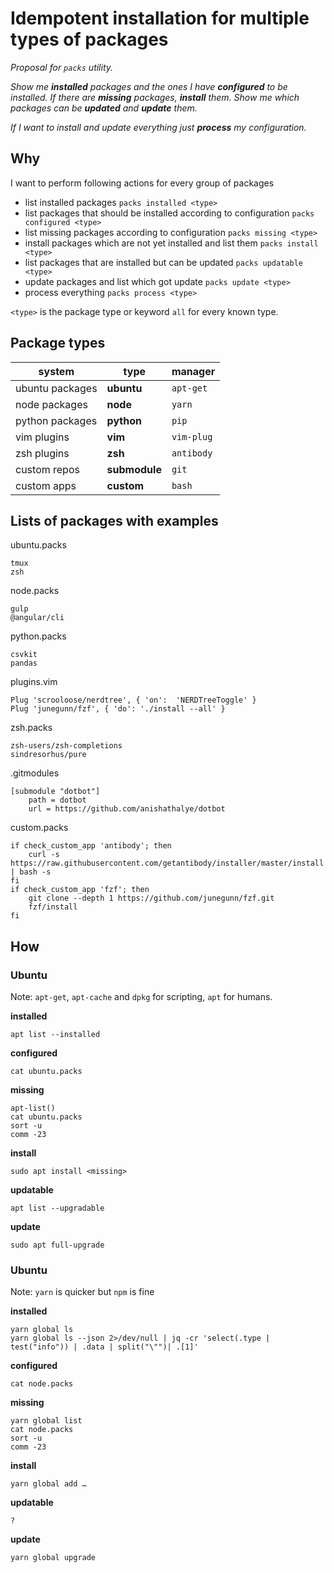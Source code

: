 Idempotent installation for multiple types of packages
======================================================

_Proposal for `packs` utility._

_Show me **installed** packages and the ones I have **configured** to be
installed. If there are **missing** packages, **install** them. Show me which
packages can be **updated** and **update** them._

_If I want to install and update everything just **process** my configuration._


## Why

I want to perform following actions for every group of packages

* list installed packages `packs installed <type>`
* list packages that should be installed according to configuration `packs configured <type>`
* list missing packages according to configuration `packs missing <type>`
* install packages which are not yet installed and list them `packs install <type>`
* list packages that are installed but can be updated `packs updatable <type>`
* update packages and list which got update `packs update <type>`
* process everything `packs process <type>`

`<type>` is the package type or keyword `all` for every known type.


## Package types

| system          | type       | manager    |
| --              | --         | --         |
| ubuntu packages | **ubuntu**     | `apt-get`  |
| node packages   | **node**       | `yarn`     |
| python packages | **python**     | `pip`      |
| vim plugins     | **vim**        | `vim-plug` |
| zsh plugins     | **zsh**        | `antibody` |
| custom repos    | **submodule**  | `git`      |
| custom apps     | **custom**     | `bash`     |

## Lists of packages with examples

ubuntu.packs
```
tmux
zsh
```

node.packs
```
gulp
@angular/cli
```

python.packs
```
csvkit
pandas
```

plugins.vim
```
Plug 'scrooloose/nerdtree', { 'on':  'NERDTreeToggle' }
Plug 'junegunn/fzf', { 'do': './install --all' }
```

zsh.packs
```
zsh-users/zsh-completions
sindresorhus/pure
```

.gitmodules
```
[submodule "dotbot"]
	path = dotbot
	url = https://github.com/anishathalye/dotbot
```

custom.packs
```
if check_custom_app 'antibody'; then
    curl -s https://raw.githubusercontent.com/getantibody/installer/master/install | bash -s
fi
if check_custom_app 'fzf'; then
    git clone --depth 1 https://github.com/junegunn/fzf.git
    fzf/install
fi
```


## How

### Ubuntu

Note: `apt-get`, `apt-cache` and `dpkg` for scripting, `apt` for humans.

**installed**
```
apt list --installed
```

**configured**
```
cat ubuntu.packs
```

**missing**
```
apt-list()
cat ubuntu.packs
sort -u
comm -23
```

**install**
```
sudo apt install <missing>
```

**updatable**
```
apt list --upgradable
```

**update**
```
sudo apt full-upgrade
```

### Ubuntu

Note: `yarn` is quicker but `npm` is fine

**installed**
```
yarn global ls
yarn global ls --json 2>/dev/null | jq -cr 'select(.type | test("info")) | .data | split("\"")| .[1]'
```

**configured**
```
cat node.packs
```

**missing**
```
yarn global list
cat node.packs
sort -u
comm -23
```

**install**
```
yarn global add …
```

**updatable**
```
?
```

**update**
```
yarn global upgrade
```
